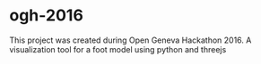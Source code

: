 # ogh-2016
This project was created during Open Geneva Hackathon 2016. A visualization tool for a foot model using python and threejs

